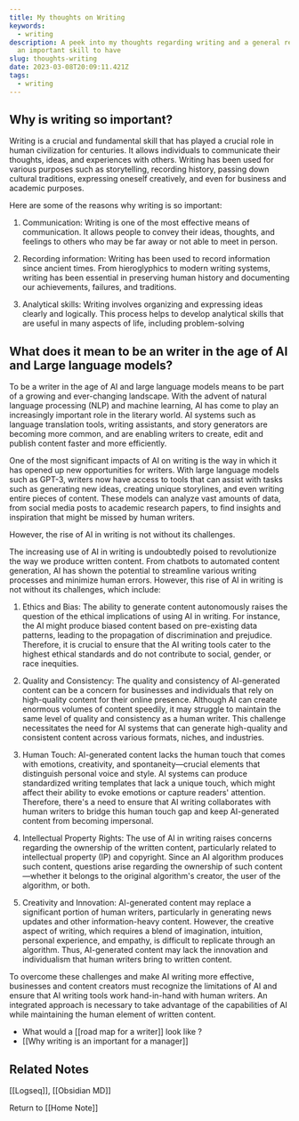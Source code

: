 ```yaml
---
title: My thoughts on Writing
keywords:
  - writing
description: A peek into my thoughts regarding writing and a general reflection on why it
  an important skill to have
slug: thoughts-writing
date: 2023-03-08T20:09:11.421Z
tags:
  - writing
---
```


## Why is writing so important?
Writing is a crucial and fundamental skill that has played a crucial role in human civilization for centuries. It allows individuals to communicate their thoughts, ideas, and experiences with others. Writing has been used for various purposes such as storytelling, recording history, passing down cultural traditions, expressing oneself creatively, and even for business and academic purposes. 

Here are some of the reasons why writing is so important:

1. Communication: Writing is one of the most effective means of communication. It allows people to convey their ideas, thoughts, and feelings to others who may be far away or not able to meet in person.

2. Recording information: Writing has been used to record information since ancient times. From hieroglyphics to modern writing systems, writing has been essential in preserving human history and documenting our achievements, failures, and traditions.

3. Analytical skills: Writing involves organizing and expressing ideas clearly and logically. This process helps to develop analytical skills that are useful in many aspects of life, including problem-solving


## What does it mean to be an writer in the age of AI and Large language models?


To be a writer in the age of AI and large language models means to be part of a growing and ever-changing landscape. With the advent of natural language processing (NLP) and machine learning, AI has come to play an increasingly important role in the literary world. AI systems such as language translation tools, writing assistants, and story generators are becoming more common, and are enabling writers to create, edit and publish content faster and more efficiently.

One of the most significant impacts of AI on writing is the way in which it has opened up new opportunities for writers. With large language models such as GPT-3, writers now have access to tools that can assist with tasks such as generating new ideas, creating unique storylines, and even writing entire pieces of content. These models can analyze vast amounts of data, from social media posts to academic research papers, to find insights and inspiration that might be missed by human writers.

However, the rise of AI in writing is not without its challenges.

The increasing use of AI in writing is undoubtedly poised to revolutionize the way we produce written content. From chatbots to automated content generation, AI has shown the potential to streamline various writing processes and minimize human errors. However, this rise of AI in writing is not without its challenges, which include:

1. Ethics and Bias:
The ability to generate content autonomously raises the question of the ethical implications of using AI in writing. For instance, the AI might produce biased content based on pre-existing data patterns, leading to the propagation of discrimination and prejudice. Therefore, it is crucial to ensure that the AI writing tools cater to the highest ethical standards and do not contribute to social, gender, or race inequities.

2. Quality and Consistency:
The quality and consistency of AI-generated content can be a concern for businesses and individuals that rely on high-quality content for their online presence. Although AI can create enormous volumes of content speedily, it may struggle to maintain the same level of quality and consistency as a human writer. This challenge necessitates the need for AI systems that can generate high-quality and consistent content across various formats, niches, and industries.

3. Human Touch:
AI-generated content lacks the human touch that comes with emotions, creativity, and spontaneity—crucial elements that distinguish personal voice and style. AI systems can produce standardized writing templates that lack a unique touch, which might affect their ability to evoke emotions or capture readers' attention. Therefore, there's a need to ensure that AI writing collaborates with human writers to bridge this human touch gap and keep AI-generated content from becoming impersonal.

4. Intellectual Property Rights:
The use of AI in writing raises concerns regarding the ownership of the written content, particularly related to intellectual property (IP) and copyright. Since an AI algorithm produces such content, questions arise regarding the ownership of such content—whether it belongs to the original algorithm's creator, the user of the algorithm, or both.

5. Creativity and Innovation:
AI-generated content may replace a significant portion of human writers, particularly in generating news updates and other information-heavy content. However, the creative aspect of writing, which requires a blend of imagination, intuition, personal experience, and empathy, is difficult to replicate through an algorithm. Thus, AI-generated content may lack the innovation and individualism that human writers bring to written content.

To overcome these challenges and make AI writing more effective, businesses and content creators must recognize the limitations of AI and ensure that AI writing tools work hand-in-hand with human writers. An integrated approach is necessary to take advantage of the capabilities of AI while maintaining the human element of written content.













- What would a [[road map for a writer]] look like ?
- [[Why writing is an important for a manager]]



## Related Notes
[[Logseq]], [[Obsidian MD]]






















Return to [[Home Note]]